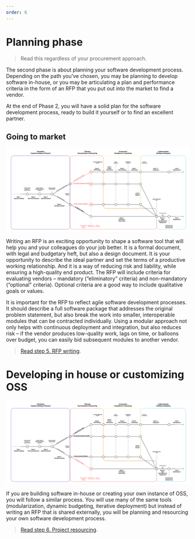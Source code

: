 ```yaml
---
order: 6
---
```


# Planning phase

> Read this regardless of your procurement approach.

The second phase is about planning your software development process. Depending on the path you’ve chosen, you may be planning to develop software in-house, or you may be articulating a plan and performance criteria in the form of an RFP that you put out into the market to find a vendor.

At the end of Phase 2, you will have a solid plan for the software development process, ready to build it yourself or to find an excellent partner.

## Going to market

![Diagram showing who should read step 4.5 buy](/../images/planning-1.svg)

Writing an RFP is an exciting opportunity to shape a software tool that will help you and your colleagues do your job better. It is a formal document, with legal and budgetary heft, but also a design document. It is your opportunity to describe the ideal partner and set the terms of a productive working relationship. And it is a way of reducing risk and liability, while ensuring a high-quality end product. The RFP will include criteria for evaluating vendors – mandatory (“eliminatory” criteria) and non-mandatory (“optional” criteria). Optional criteria are a good way to include qualitative goals or values.

It is important for the RFP to reflect agile software development processes. It should describe a full software package that addresses the original problem statement, but also break the work into smaller, interoperable modules that can be contracted individually. Using a modular approach not only helps with continuous deployment and integration, but also reduces risk – if the vendor produces low-quality work, lags on time, or balloons over budget, you can easily bid subsequent modules to another vendor.

> [Read step 5. RFP writing](/05-RFP-writing.md).
# Developing in house or customizing OSS

![Diagram showing who should read step 4.5 in house](/../images/planning-3.svg)

If you are building software in-house or creating your own instance of OSS, you will follow a similar process. You will use many of the same tools (modularization, dynamic budgeting, iterative deployment) but instead of writing an RFP that is shared externally, you will be planning and resourcing your own software development process.

> [Read step 6. Project resourcing](/06-agile-development-planning-resourcing.md).
